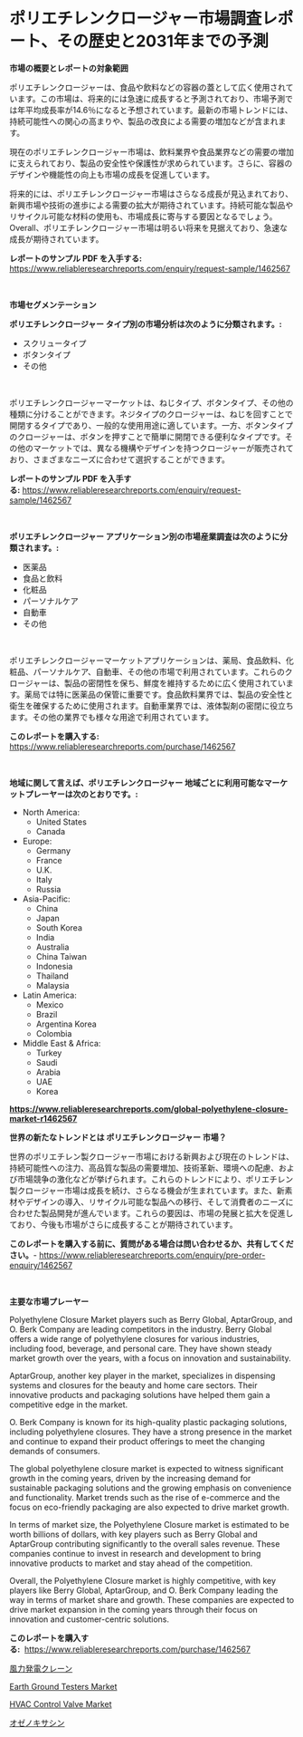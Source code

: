 <p><h1>ポリエチレンクロージャー市場調査レポート、その歴史と2031年までの予測</h1></p><p><strong>市場の概要とレポートの対象範囲</strong></p>
<p><p>ポリエチレンクロージャーは、食品や飲料などの容器の蓋として広く使用されています。この市場は、将来的には急速に成長すると予測されており、市場予測では年平均成長率が14.6％になると予想されています。最新の市場トレンドには、持続可能性への関心の高まりや、製品の改良による需要の増加などが含まれます。</p><p>現在のポリエチレンクロージャー市場は、飲料業界や食品業界などの需要の増加に支えられており、製品の安全性や保護性が求められています。さらに、容器のデザインや機能性の向上も市場の成長を促進しています。</p><p>将来的には、ポリエチレンクロージャー市場はさらなる成長が見込まれており、新興市場や技術の進歩による需要の拡大が期待されています。持続可能な製品やリサイクル可能な材料の使用も、市場成長に寄与する要因となるでしょう。Overall、ポリエチレンクロージャー市場は明るい将来を見据えており、急速な成長が期待されています。</p></p>
<p><strong>レポートのサンプル PDF を入手する:</strong> <a href="https://www.reliableresearchreports.com/enquiry/request-sample/1462567">https://www.reliableresearchreports.com/enquiry/request-sample/1462567</a></p>
<p>&nbsp;</p>
<p><strong>市場セグメンテーション</strong></p>
<p><strong>ポリエチレンクロージャー タイプ別の市場分析は次のように分類されます。:</strong></p>
<p><ul><li>スクリュータイプ</li><li>ボタンタイプ</li><li>その他</li></ul></p>
<p>&nbsp;</p>
<p><p>ポリエチレンクロージャーマーケットは、ねじタイプ、ボタンタイプ、その他の種類に分けることができます。ネジタイプのクロージャーは、ねじを回すことで開閉するタイプであり、一般的な使用用途に適しています。一方、ボタンタイプのクロージャーは、ボタンを押すことで簡単に開閉できる便利なタイプです。その他のマーケットでは、異なる機構やデザインを持つクロージャーが販売されており、さまざまなニーズに合わせて選択することができます。</p></p>
<p><strong>レポートのサンプル PDF を入手する:</strong>&nbsp;<a href="https://www.reliableresearchreports.com/enquiry/request-sample/1462567">https://www.reliableresearchreports.com/enquiry/request-sample/1462567</a></p>
<p>&nbsp;</p>
<p><strong> ポリエチレンクロージャー アプリケーション別の市場産業調査は次のように分類されます。:</strong></p>
<p><ul><li>医薬品</li><li>食品と飲料</li><li>化粧品</li><li>パーソナルケア</li><li>自動車</li><li>その他</li></ul></p>
<p>&nbsp;</p>
<p><p>ポリエチレンクロージャーマーケットアプリケーションは、薬局、食品飲料、化粧品、パーソナルケア、自動車、その他の市場で利用されています。これらのクロージャーは、製品の密閉性を保ち、鮮度を維持するために広く使用されています。薬局では特に医薬品の保管に重要です。食品飲料業界では、製品の安全性と衛生を確保するために使用されます。自動車業界では、液体製剤の密閉に役立ちます。その他の業界でも様々な用途で利用されています。</p></p>
<p><strong>このレポートを購入する:</strong>&nbsp; <a href="https://www.reliableresearchreports.com/purchase/1462567">https://www.reliableresearchreports.com/purchase/1462567</a></p>
<p>&nbsp;</p>
<p><strong>地域に関して言えば、ポリエチレンクロージャー 地域ごとに利用可能なマーケットプレーヤーは次のとおりです。:</strong></p>
<p><ul>
    <li>
        North America:
        <ul>
            <li>United States</li>
            <li>Canada</li>
        </ul>
    </li>
    <li>
        Europe:
        <ul>
            <li>Germany</li>
            <li>France</li>
            <li>U.K.</li>
            <li>Italy</li>
            <li>Russia</li>
        </ul>
    </li>
    <li>
        Asia-Pacific:
        <ul>
            <li>China</li>
            <li>Japan</li>
            <li>South Korea</li>
            <li>India</li>
            <li>Australia</li>
            <li>China Taiwan</li>
            <li>Indonesia</li>
            <li>Thailand</li>
            <li>Malaysia</li>
        </ul>
    </li>
    <li>
        Latin America:
        <ul>
            <li>Mexico</li>
            <li>Brazil</li>
            <li>Argentina Korea</li>
            <li>Colombia</li>
        </ul>
    </li>
    <li>
        Middle East & Africa:
        <ul>
            <li>Turkey</li>
            <li>Saudi</li>
            <li>Arabia</li>
            <li>UAE</li>
            <li>Korea</li>
        </ul>
    </li>
    </ul></p>
<p><strong><a href="https://www.reliableresearchreports.com/global-polyethylene-closure-market-r1462567">https://www.reliableresearchreports.com/global-polyethylene-closure-market-r1462567</a></strong>&nbsp;</p>
<p><strong>世界の新たなトレンドとは ポリエチレンクロージャー 市場？</strong></p>
<p><p>世界のポリエチレン製クロージャー市場における新興および現在のトレンドは、持続可能性への注力、高品質な製品の需要増加、技術革新、環境への配慮、および市場競争の激化などが挙げられます。これらのトレンドにより、ポリエチレン製クロージャー市場は成長を続け、さらなる機会が生まれています。また、新素材やデザインの導入、リサイクル可能な製品への移行、そして消費者のニーズに合わせた製品開発が進んでいます。これらの要因は、市場の発展と拡大を促進しており、今後も市場がさらに成長することが期待されています。</p></p>
<p><strong>このレポートを購入する前に、質問がある場合は問い合わせるか、共有してください。</strong>- <a href="https://www.reliableresearchreports.com/enquiry/pre-order-enquiry/1462567">https://www.reliableresearchreports.com/enquiry/pre-order-enquiry/1462567</a></p>
<p>&nbsp;</p>
<p><strong>主要な市場プレーヤー</strong></p>
<p><p>Polyethylene Closure Market players such as Berry Global, AptarGroup, and O. Berk Company are leading competitors in the industry. Berry Global offers a wide range of polyethylene closures for various industries, including food, beverage, and personal care. They have shown steady market growth over the years, with a focus on innovation and sustainability.</p><p>AptarGroup, another key player in the market, specializes in dispensing systems and closures for the beauty and home care sectors. Their innovative products and packaging solutions have helped them gain a competitive edge in the market.</p><p>O. Berk Company is known for its high-quality plastic packaging solutions, including polyethylene closures. They have a strong presence in the market and continue to expand their product offerings to meet the changing demands of consumers.</p><p>The global polyethylene closure market is expected to witness significant growth in the coming years, driven by the increasing demand for sustainable packaging solutions and the growing emphasis on convenience and functionality. Market trends such as the rise of e-commerce and the focus on eco-friendly packaging are also expected to drive market growth.</p><p>In terms of market size, the Polyethylene Closure market is estimated to be worth billions of dollars, with key players such as Berry Global and AptarGroup contributing significantly to the overall sales revenue. These companies continue to invest in research and development to bring innovative products to market and stay ahead of the competition.</p><p>Overall, the Polyethylene Closure market is highly competitive, with key players like Berry Global, AptarGroup, and O. Berk Company leading the way in terms of market share and growth. These companies are expected to drive market expansion in the coming years through their focus on innovation and customer-centric solutions.</p></p>
<p><strong>このレポートを購入する:</strong>&nbsp;&nbsp;<a href="https://www.reliableresearchreports.com/purchase/1462567">https://www.reliableresearchreports.com/purchase/1462567</a></p>
<p><p><a href="https://github.com/zoetazuur/Market-Research-Report-List-1/blob/main/921238130104.md">風力発電クレーン</a></p><p><a href="https://github.com/kufem1/Market-Research-Report-List-2/blob/main/earth-ground-testers-market.md">Earth Ground Testers Market</a></p><p><a href="https://github.com/singletonthaxterkelliehr2df/Market-Research-Report-List-2/blob/main/hvac-control-valve-market.md">HVAC Control Valve Market</a></p><p><a href="https://github.com/ihabdkwlxs948/Market-Research-Report-List-1/blob/main/244425330105.md">オゼノキサシン</a></p></p>